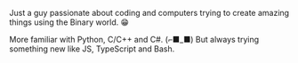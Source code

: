 
Just a guy passionate about coding and computers trying to create amazing things using the Binary world. 😁

More familiar with Python, C/C++ and C#. (⌐■_■)
But always trying something new like JS, TypeScript and Bash.
